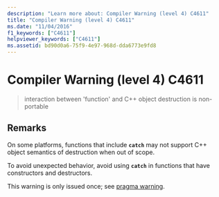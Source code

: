 ```yaml
---
description: "Learn more about: Compiler Warning (level 4) C4611"
title: "Compiler Warning (level 4) C4611"
ms.date: "11/04/2016"
f1_keywords: ["C4611"]
helpviewer_keywords: ["C4611"]
ms.assetid: bd90d0a6-75f9-4e97-968d-dda6773e9fd8
---
```

# Compiler Warning (level 4) C4611

> interaction between 'function' and C++ object destruction is non-portable

## Remarks

On some platforms, functions that include **`catch`** may not support C++ object semantics of destruction when out of scope.

To avoid unexpected behavior, avoid using **`catch`** in functions that have constructors and destructors.

This warning is only issued once; see [pragma warning](../../preprocessor/warning.md).
